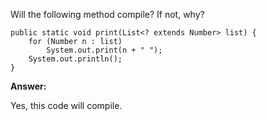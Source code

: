 Will the following method compile? If not, why?
```
public static void print(List<? extends Number> list) {
    for (Number n : list)
        System.out.print(n + " ");
    System.out.println();
}
```

__Answer:__

Yes, this code will compile.